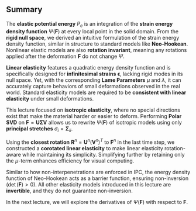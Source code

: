 ## Summary

The **elastic potential energy** $P_e$ is an integration of the **strain energy density function** $\Psi(\mathbf{F})$ at every local point in the solid domain. From the **rigid null space**, we derived an intuitive formulation of the strain energy density function, similar in structure to standard models like **Neo-Hookean**. Nonlinear elastic models are also **rotation invariant**, meaning any rotations applied after the deformation $\mathbf{F}$ do not change $\Psi$.

**Linear elasticity** features a quadratic energy density function and is specifically designed for **infinitesimal strains** $\bm{\epsilon}$, lacking rigid modes in its null space. Yet, with the corresponding **Lame Parameters** $\mu$ and $\lambda$, it can accurately capture behaviors of small deformations observed in the real world. Standard elasticity models are required to be **consistent with linear elasticity** under small deformations.

This lecture focused on **isotropic elasticity**, where no special directions exist that make the material harder or easier to deform. Performing **Polar SVD** on $\mathbf{F} = \mathbf{U}\bm{\Sigma}\mathbf{V}$ allows us to rewrite $\Psi(\mathbf{F})$ of isotropic models using only **principal stretches** $\sigma_i = \bm{\Sigma}_{ii}$.

Using the **closest rotation** $\mathbf{R}^n = \mathbf{U}^n(\mathbf{V}^n)^T$ to $\mathbf{F}^n$ in the last time step, we constructed a **corotated linear elasticity** to make linear elasticity rotation-aware while maintaining its simplicity. Simplifying further by retaining only the $\mu$-term enhances efficiency for visual computing.

Similar to how non-interpenetrations are enforced in IPC, the energy density function of Neo-Hookean acts as a barrier function, ensuring non-inversion ($\det(\mathbf{F}) > 0$). All other elasticity models introduced in this lecture are **invertible**, and they do not guarantee non-inversion.

In the next lecture, we will explore the derivatives of $\Psi(\mathbf{F})$ with respect to $\mathbf{F}$.
